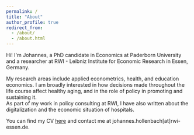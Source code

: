 ```yaml
---
permalink: /
title: "About"
author_profile: true
redirect_from: 
  - /about/
  - /about.html
---
```


Hi! I'm Johannes, a PhD candidate in Economics at Paderborn University and a researcher at RWI - Leibniz Institute for Economic Research in Essen, Germany.

My research areas include applied econometrics, health, and education economics. I am broadly interested in how decisions made throughout the life course affect healthy aging, and in the role of policy in promoting and sustaining it.   
As part of my work in policy consulting at RWI, I have also written about the digitalization and the economic situation of hospitals.

You can find my CV [here](https://s3joholl.github.io/files/hollenbach_cv.pdf) and contact me at johannes.hollenbach[at]rwi-essen.de.